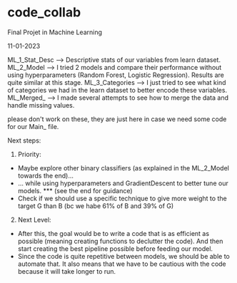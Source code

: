 # code_collab
Final Projet in Machine Learning


11-01-2023

ML_1_Stat_Desc --> Descriptive stats of our variables from learn dataset.
ML_2_Model --> I tried 2 models and compare their performance without using hyperparameters (Random Forest, Logistic Regression). Results are quite similar at this stage.
ML_3_Categories --> I just tried to see what kind of categories we had in the learn dataset to better encode these variables.
ML_Merged_ --> I made several attempts to see how to merge the data and handle missing values.

please don't work on these, they are just here in case we need some code for our Main_ file.



Next steps:

1) Priority:
- Maybe explore other binary classifiers (as explained in the ML_2_Model towards the end)...
- ... while using hyperparameters and GradientDescent to better tune our models. *** (see the end for guidance)
- Check if we should use a specific technique to give more weight to the target G than B (bc we habe 61% of B and 39% of G)

2) Next Level:
- After this, the goal would be to write a code that is as efficient as possible (meaning creating functions to declutter the code). And then start creating the best pipeline possible before feeding our model.
- Since the code is quite repetitive between models, we should be able to automate that. It also means that we have to be cautious with the code because it will take longer to run.
